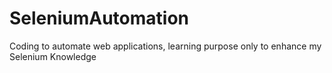 # SeleniumAutomation
Coding to automate web applications, learning purpose only to enhance my Selenium Knowledge 
